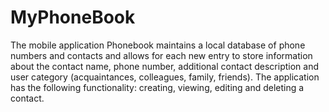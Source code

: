 # MyPhoneBook
The mobile application Phonebook maintains a local database of phone numbers and contacts and allows for each new entry to store information about the contact name, phone number, additional contact description and user category (acquaintances, colleagues, family, friends). The application has the following functionality: creating, viewing, editing and deleting a contact.
